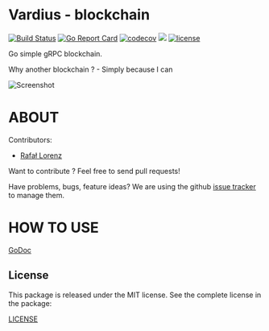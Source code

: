 Vardius - blockchain
================
[![Build Status](https://travis-ci.org/vardius/blockchain.svg?branch=master)](https://travis-ci.org/vardius/blockchain)
[![Go Report Card](https://goreportcard.com/badge/github.com/vardius/blockchain)](https://goreportcard.com/report/github.com/vardius/blockchain)
[![codecov](https://codecov.io/gh/vardius/blockchain/branch/master/graph/badge.svg)](https://codecov.io/gh/vardius/blockchain)
[![](https://godoc.org/github.com/vardius/blockchain?status.svg)](http://godoc.org/github.com/vardius/blockchain)
[![license](https://img.shields.io/github/license/mashape/apistatus.svg)](https://github.com/vardius/blockchain/blob/master/LICENSE.md)

Go simple gRPC blockchain.

Why another blockchain ? - Simply because I can

![Screenshot](../master/_layouts/screenshot.png)

ABOUT
==================================================
Contributors:

* [Rafał Lorenz](http://rafallorenz.com)

Want to contribute ? Feel free to send pull requests!

Have problems, bugs, feature ideas?
We are using the github [issue tracker](https://github.com/vardius/blockchain/issues) to manage them.

HOW TO USE
==================================================

[GoDoc](http://godoc.org/github.com/vardius/blockchain)

License
-------

This package is released under the MIT license. See the complete license in the package:

[LICENSE](LICENSE.md)
